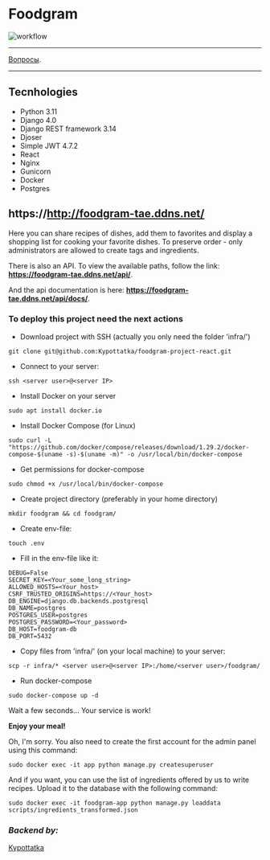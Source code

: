 # Foodgram

![workflow](https://github.com/Kypottatka/Foodgram/actions/workflows/main.yml/badge.svg)

***
[Вопросы](https://github.com/Kypottatka/foodgram-project-react/issues).
***

## Tecnhologies

- Python 3.11
- Django 4.0
- Django REST framework 3.14
- Djoser
- Simple JWT 4.7.2
- React
- Nginx
- Gunicorn
- Docker
- Postgres

## https://http://foodgram-tae.ddns.net/

Here you can share recipes of dishes, add them to favorites and display a shopping list for cooking your favorite dishes.
To preserve order - only administrators are allowed to create tags and ingredients.

There is also an API. To view the available paths, follow the link: **https://foodgram-tae.ddns.net/api/**.

And the api documentation is here: **https://foodgram-tae.ddns.net/api/docs/**.

### To deploy this project need the next actions

- Download project with SSH (actually you only need the folder 'infra/')

```text
git clone git@github.com:Kypottatka/foodgram-project-react.git
```

- Connect to your server:

```text
ssh <server user>@<server IP>
```

- Install Docker on your server

```text
sudo apt install docker.io
```

- Install Docker Compose (for Linux)

```text
sudo curl -L "https://github.com/docker/compose/releases/download/1.29.2/docker-compose-$(uname -s)-$(uname -m)" -o /usr/local/bin/docker-compose
```

- Get permissions for docker-compose

```text
sudo chmod +x /usr/local/bin/docker-compose
```

- Create project directory (preferably in your home directory)

```text
mkdir foodgram && cd foodgram/
```

- Create env-file:

```text
touch .env
```

- Fill in the env-file like it:

```text
DEBUG=False
SECRET_KEY=<Your_some_long_string>
ALLOWED_HOSTS=<Your_host>
CSRF_TRUSTED_ORIGINS=https://<Your_host>
DB_ENGINE=django.db.backends.postgresql
DB_NAME=postgres
POSTGRES_USER=postgres
POSTGRES_PASSWORD=<Your_password>
DB_HOST=foodgram-db
DB_PORT=5432
```

- Copy files from 'infra/' (on your local machine) to your server:

```text
scp -r infra/* <server user>@<server IP>:/home/<server user>/foodgram/
```

- Run docker-compose

```text
sudo docker-compose up -d
```

Wait a few seconds...
Your service is work!

**Enjoy your meal!**

Oh, I'm sorry. You also need to create the first account for the admin panel using this command:

```text
sudo docker exec -it app python manage.py createsuperuser
```

And if you want, you can use the list of ingredients offered by us to write recipes.
Upload it to the database with the following command:

```text
sudo docker exec -it foodgram-app python manage.py loaddata scripts/ingredients_transformed.json
```

### *Backend by:*

[Kypottatka](https://github.com/Kypottatka)